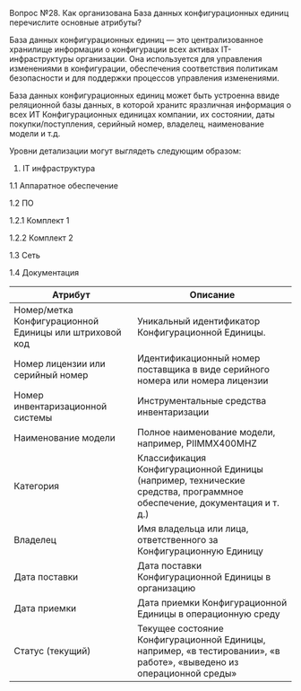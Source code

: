 Вопрос №28. Как организована База данных конфигурационных единиц перечислите основные атрибуты?

База данных конфигурационных единиц — это централизованное хранилище информации о конфигурации всех активах IT-инфраструктуры организации. Она используется для управления изменениями в конфигурации, обеспечения соответствия политикам безопасности и для поддержки процессов управления изменениями.

База данных конфигурационных единиц может быть устроенна ввиде реляционной базы данных, в которой хранитс яразличная информация о всех ИТ Конфигурационных единицах компании, их состоянии, даты покупки/поступления, серийный номер, владелец, наименование модели и т.д.

Уровни детализации могут выглядеть следующим образом:

1. IT инфраструктура

1.1 Аппаратное обеспечение

   1.2 ПО
   
   1.2.1 Комплект 1
   
   1.2.2 Комплект 2  
   
1.3 Сеть

1.4 Документация
    



| Атрибут | Описание |
|--------|----------------------|
| Номер/метка Конфигурационной Единицы или штриховой код | Уникальный идентификатор Конфигурационной Единицы. |
| Номер лицензии или серийный номер | Идентификационный номер поставщика в виде серийного номера или номера лицензии |
| Номер инвентаризационной системы | Инструментальные средства инвентаризации |
| Наименование модели | Полное наименование модели, например, PIIMMX400MHZ |
| Категория | Классификация Конфигурационной Единицы (например, технические средства, программное обеспечение, документация и т. д.) |
| Владелец | Имя владельца или лица, ответственного за Конфигурационную Единицу |
| Дата поставки | Дата поставки Конфигурационной Единицы в организацию |
| Дата приемки | Дата приемки Конфигурационной Единицы в операционную среду |
| Статус (текущий) | Текущее состояние Конфигурационной Единицы, например, «в тестировании», «в работе», «выведено из операционной среды» |
